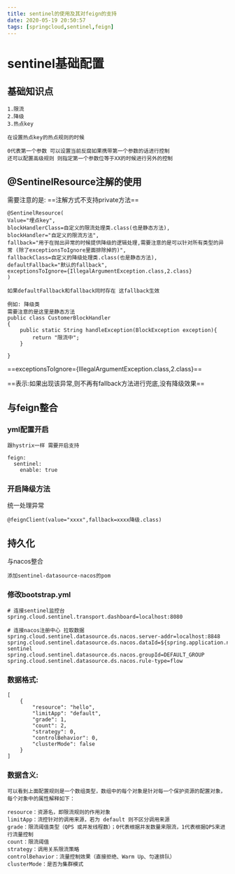 ```yaml
---
title: sentinel的使用及其对feign的支持
date: 2020-05-19 20:50:57
tags: [springcloud,sentinel,feign]
---
```


# sentinel基础配置

## 基础知识点

```
1.限流
2.降级
3.热点key

在设置热点key的热点规则的时候

0代表第一个参数 可以设置当前反腐如果携带第一个参数的话进行控制
还可以配置高级规则 则指定第一个参数位等于XX的时候进行另外的控制
```
<!--more-->

## @SentinelResource注解的使用
需要注意的是: ==注解方式不支持private方法==

```
@SentinelResource(
Value="埋点key",
blockHandlerClass=自定义的限流处理类.class(也是静态方法),
blockHandler="自定义的限流方法",
fallback="用于在抛出异常的时候提供降级的逻辑处理,需要注意的是可以针对所有类型的异常 (除了exceptionsToIgnore里面排除掉的)",
fallbackClass=自定义的降级处理类.class(也是静态方法),
defaultFallback="默认的fallback",
exceptionsToIgnore={IllegalArgumentException.class,2.class}
)

如果defaultFallback和fallback同时存在 这fallback生效

例如: 降级类
需要注意的是这里是静态方法
public class CustomerBlockHandler
{
    public static String handleException(BlockException exception){
        return "限流中";
    }
    
}

```
==exceptionsToIgnore={IllegalArgumentException.class,2.class}==

==表示:如果出现该异常,则不再有fallback方法进行兜底,没有降级效果==


## 与feign整合

### yml配置开启
```
跟hystrix一样 需要开启支持

feign:
  sentinel: 
    enable: true
```
### 开启降级方法
统一处理异常
```
@feignClient(value="xxxx",fallback=xxxx降级.class)
```

## 持久化
与nacos整合
```
添加sentinel-datasource-nacos的pom

```
### 修改bootstrap.yml
```
# 连接sentinel监控台
spring.cloud.sentinel.transport.dashboard=localhost:8080

# 连接nacos注册中心 拉取数据
spring.cloud.sentinel.datasource.ds.nacos.server-addr=localhost:8848
spring.cloud.sentinel.datasource.ds.nacos.dataId=${spring.application.name}-sentinel
spring.cloud.sentinel.datasource.ds.nacos.groupId=DEFAULT_GROUP
spring.cloud.sentinel.datasource.ds.nacos.rule-type=flow
```
### 数据格式:
```
[
    {
        "resource": "hello",
        "limitApp": "default",
        "grade": 1,
        "count": 2,
        "strategy": 0,
        "controlBehavior": 0,
        "clusterMode": false
    }
]
```
### 数据含义:
```
可以看到上面配置规则是一个数组类型，数组中的每个对象是针对每一个保护资源的配置对象，每个对象中的属性解释如下：

resource：资源名，即限流规则的作用对象
limitApp：流控针对的调用来源，若为 default 则不区分调用来源
grade：限流阈值类型（QPS 或并发线程数）；0代表根据并发数量来限流，1代表根据QPS来进行流量控制
count：限流阈值
strategy：调用关系限流策略
controlBehavior：流量控制效果（直接拒绝、Warm Up、匀速排队）
clusterMode：是否为集群模式
```